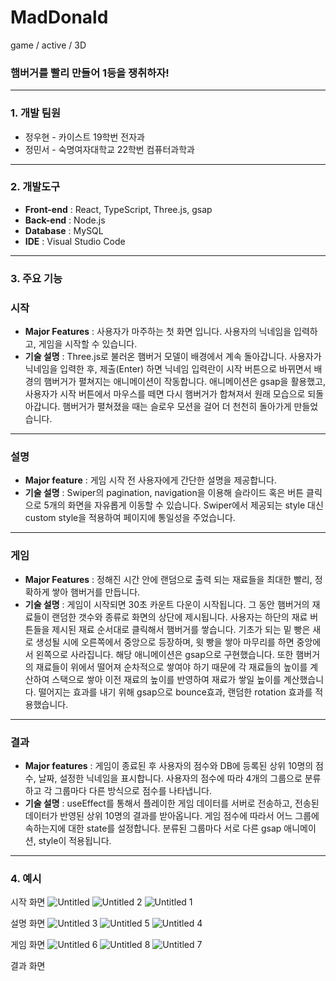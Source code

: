 # MadDonald

game / active / 3D

### 햄버거를 빨리 만들어 1등을 쟁취하자!

---

### 1. 개발 팀원

- 정우현 - 카이스트 19학번 전자과
- 정민서 - 숙명여자대학교 22학번 컴퓨터과학과

---

### 2. 개발도구

- **Front-end** : React, TypeScript, Three.js, gsap
- **Back-end** : Node.js
- **Database** : MySQL
- **IDE** : Visual Studio Code

---

### 3. 주요 기능

### 시작

- **Major Features** : 사용자가 마주하는 첫 화면 입니다. 사용자의 닉네임을 입력하고, 게임을 시작할 수 있습니다.
- **기술 설명** : Three.js로 불러온 햄버거 모델이 배경에서 계속 돌아갑니다. 사용자가 닉네임을 입력한 후, 제출(Enter) 하면 닉네임 입력란이 시작 버튼으로 바뀌면서 배경의 햄버거가 펼쳐지는 애니메이션이 작동합니다. 애니메이션은 gsap을 활용했고, 사용자가 시작 버튼에서 마우스를 떼면 다시 햄버거가 합쳐져서 원래 모습으로 되돌아갑니다. 햄버거가 펼쳐졌을 때는 슬로우 모션을 걸어 더 천천히 돌아가게 만들었습니다.

---

### 설명

- **Major feature** : 게임 시작 전 사용자에게 간단한 설명을 제공합니다.
- **기술 설명** : Swiper의 pagination, navigation을 이용해 슬라이드 혹은 버튼 클릭으로 5개의 화면을 자유롭게 이동할 수 있습니다. Swiper에서 제공되는 style 대신 custom style을 적용하여 페이지에 통일성을 주었습니다.

---

### 게임

- **Major Features** : 정해진 시간 안에 랜덤으로 출력 되는 재료들을 최대한 빨리, 정확하게 쌓아 햄버거를 만듭니다.
- **기술 설명** : 게임이 시작되면 30초 카운트 다운이 시작됩니다. 그 동안 햄버거의 재료들이 랜덤한 갯수와 종류로 화면의 상단에 제시됩니다. 사용자는 하단의 재료 버튼들을 제시된 재료 순서대로 클릭해서 햄버거를 쌓습니다. 기초가 되는 밑 빵은 새로 생성될 시에 오른쪽에서 중앙으로 등장하며, 윗 빵을 쌓아 마무리를 하면 중앙에서 왼쪽으로 사라집니다. 해당 애니메이션은 gsap으로 구현했습니다. 또한 햄버거의 재료들이 위에서 떨어져 순차적으로 쌓여야 하기 때문에 각 재료들의 높이를 계산하여 스택으로 쌓아 이전 재료의 높이를 반영하여 재료가 쌓일 높이를 계산했습니다. 떨어지는 효과를 내기 위해 gsap으로 bounce효과, 랜덤한 rotation 효과를 적용했습니다.

---

### 결과

- **Major features** : 게임이 종료된 후 사용자의 점수와 DB에 등록된 상위 10명의 점수, 날짜, 설정한 닉네임을 표시합니다. 사용자의 점수에 따라 4개의 그룹으로 분류하고 각 그룹마다 다른 방식으로 점수를 나타냅니다.
- **기술 설명** : useEffect를 통해서 플레이한 게임 데이터를 서버로 전송하고, 전송된 데이터가 반영된 상위 10명의 결과를 받아옵니다. 게임 점수에 따라서 어느 그룹에 속하는지에 대한 state를 설정합니다. 분류된 그룹마다 서로 다른 gsap 애니메이션, style이 적용됩니다.

---

### 4. 예시

시작 화면
![Untitled](https://github.com/udong1/MadcampWeek4/assets/104704651/6f7969df-134b-4c91-ac88-100ed3f9566c)
![Untitled 2](https://github.com/udong1/MadcampWeek4/assets/104704651/c55a39b0-ca04-4312-9256-3ccb0da44e8a)
![Untitled 1](https://github.com/udong1/MadcampWeek4/assets/104704651/d722bafe-4909-4c58-a039-40b9cae78530)


설명 화면
![Untitled 3](https://github.com/udong1/MadcampWeek4/assets/104704651/80d2eb55-af5e-4a9d-a6f7-f97deb0559ce)
![Untitled 5](https://github.com/udong1/MadcampWeek4/assets/104704651/c59ee85f-08df-4e5e-aab7-22eb49263b38)
![Untitled 4](https://github.com/udong1/MadcampWeek4/assets/104704651/4b6e7367-ac69-4cec-a63c-d9c23cbcb255)


게임 화면
![Untitled 6](https://github.com/udong1/MadcampWeek4/assets/104704651/f52e6c55-d6cf-4acd-be7e-c6c2157cb3e6)
![Untitled 8](https://github.com/udong1/MadcampWeek4/assets/104704651/6c1442ad-3c10-4499-88f7-66ddbd453f59)
![Untitled 7](https://github.com/udong1/MadcampWeek4/assets/104704651/804fbf45-2988-44aa-aa3b-6f2493c4c443)



결과 화면
